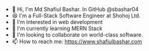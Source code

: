 - 👋 Hi, I'm Md Shafiul Bashar. In GitHub @sbashar04
- 😆 I'm a Full-Stack Software Engineer at Shohoj Ltd.
- 👀 I'm interested in web development
- 🌱 I'm currently learning MERN Stack
- 💞️ I'm looking to collaborate on world-class software.
- 📫 How to reach me: https://www.shafiulbashar.com

<!---
sbashar04/sbashar04 is a ✨ special ✨ repository because its `README.md` (this file) appears on your GitHub profile.
You can click the Preview link to take a look at your changes.
--->
